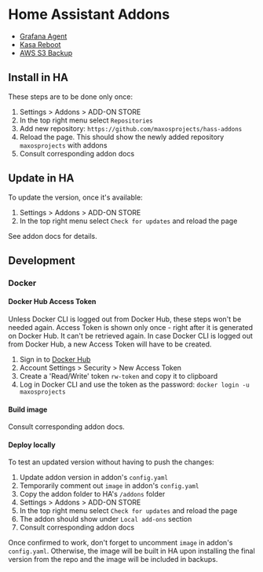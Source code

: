# Home Assistant Addons

- [Grafana Agent](./grafana-agent/DOCS.md)
- [Kasa Reboot](./kasa-reboot/DOCS.md)
- [AWS S3 Backup](./aws-s3-backup/DOCS.md)

## Install in HA

These steps are to be done only once:
1. Settings > Addons > ADD-ON STORE
2. In the top right menu select `Repositories`
3. Add new repository: `https://github.com/maxosprojects/hass-addons`
4. Reload the page. This should show the newly added repository `maxosprojects` with addons
5. Consult corresponding addon docs

## Update in HA

To update the version, once it's available:
1. Settings > Addons > ADD-ON STORE
2. In the top right menu select `Check for updates` and reload the page

See addon docs for details.

## Development

### Docker

#### Docker Hub Access Token

Unless Docker CLI is logged out from Docker Hub, these steps won't be needed again.
Access Token is shown only once - right after it is generated on Docker Hub. It can't be retrieved again.
In case Docker CLI is logged out from Docker Hub, a new Access Token will have to be created.

1. Sign in to [Docker Hub](https://hub.docker.com)
2. Account Settings > Security > New Access Token
3. Create a 'Read/Write' token `rw-token` and copy it to clipboard
4. Log in Docker CLI and use the token as the password: `docker login -u maxosprojects`

#### Build image

Consult corresponding addon docs.

#### Deploy locally

To test an updated version without having to push the changes:
1. Update addon version in addon's `config.yaml`
2. Temporarily comment out `image` in addon's `config.yaml`
3. Copy the addon folder to HA's `/addons` folder
4. Settings > Addons > ADD-ON STORE
5. In the top right menu select `Check for updates` and reload the page
6. The addon should show under `Local add-ons` section
7. Consult corresponding addon docs

Once confirmed to work, don't forget to uncomment `image` in addon's `config.yaml`.
Otherwise, the image will be built in HA upon installing the final version from the repo and the image will
be included in backups.
